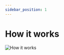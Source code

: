 ```yaml
---
sidebar_position: 1
---
```


# How it works

![How it works](/img/microservices-tutorial-bot-laptop-table.svg)
